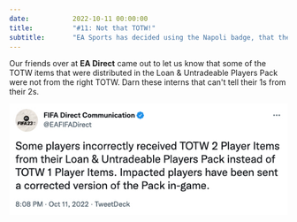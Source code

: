 ```yaml
---
date: 			2022-10-11 00:00:00
title: 			"#11: Not that TOTW!"
subtitle: 		"EA Sports has decided using the Napoli badge, that they don't have the rights to anymore."
---
```


Our friends over at **EA Direct** came out to let us know that some of the TOTW items that were distributed in the Loan & Untradeable Players Pack were not from the right TOTW. Darn these interns that can't tell their 1s from their 2s.

<img src="/assets/images/totw.jpg" alt="They meant a TOTW1, not 2..."/>